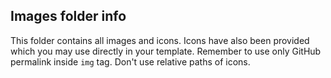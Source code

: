 ## Images folder info

This folder contains all images and icons. Icons have also been provided which you may use directly in your template. Remember to use only GitHub permalink inside `img` tag. Don't use relative paths of icons.